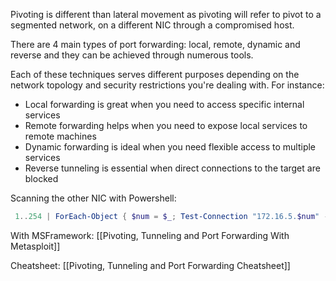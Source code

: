 Pivoting is different than lateral movement as pivoting will refer to pivot to a segmented network, on a different NIC through a compromised host.

There are 4 main types of port forwarding: local, remote, dynamic and reverse and they can be achieved through numerous tools.

Each of these techniques serves different purposes depending on the network topology and security restrictions you're dealing with. For instance:

- Local forwarding is great when you need to access specific internal services
- Remote forwarding helps when you need to expose local services to remote machines
- Dynamic forwarding is ideal when you need flexible access to multiple services
- Reverse tunneling is essential when direct connections to the target are blocked


Scanning the other NIC with Powershell: 
```powershell
 1..254 | ForEach-Object { $num = $_; Test-Connection "172.16.5.$num" -Count 1 -Quiet | Where-Object {$_} | ForEach-Object { Write-Host "172.16.5.$num is up" }}
```



With MSFramework: [[Pivoting, Tunneling and Port Forwarding With Metasploit]]



Cheatsheet: [[Pivoting, Tunneling and Port Forwarding Cheatsheet]] 
